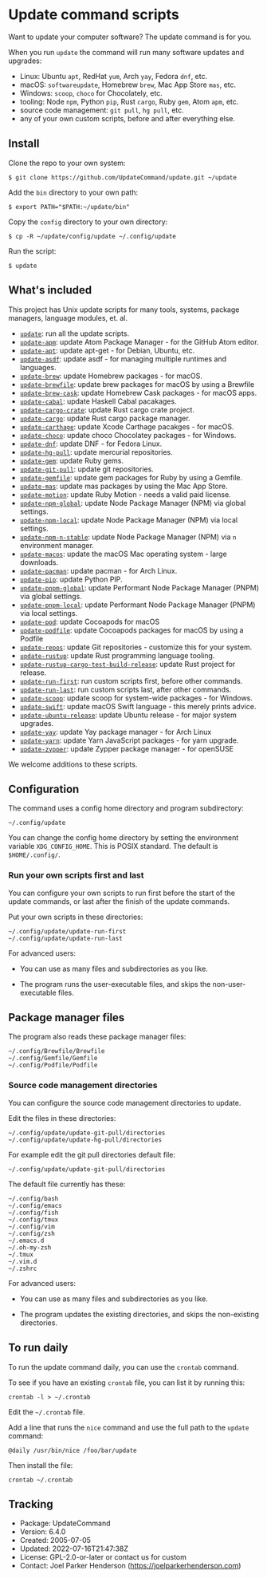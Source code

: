 # Update command scripts

Want to update your computer software? The update command is for you.

When you run `update` the command will run many software updates and upgrades:

  * Linux: Ubuntu `apt`, RedHat `yum`, Arch `yay`, Fedora `dnf`, etc.
  * macOS: `softwareupdate`, Homebrew `brew`, Mac App Store `mas`, etc.
  * Windows: `scoop`, `choco` for Chocolately, etc.
  * tooling: Node `npm`, Python `pip`, Rust `cargo`, Ruby `gem`, Atom `apm`, etc.
  * source code management: `git pull`, `hg pull`, etc.
  * any of your own custom scripts, before and after everything else.


## Install

Clone the repo to your own system:

    $ git clone https://github.com/UpdateCommand/update.git ~/update

Add the `bin` directory to your own path:

    $ export PATH="$PATH:~/update/bin"

Copy the `config` directory to your own directory:

    $ cp -R ~/update/config/update ~/.config/update

Run the script:

    $ update


## What's included

This project has Unix update scripts for many tools,
systems, package managers, language modules, et. al.

 * [`update`](bin/update): run all the update scripts.
 * [`update-apm`](bin/update-apm): update Atom Package Manager - for the GitHub Atom editor.
 * [`update-apt`](bin/update-apt): update apt-get - for Debian, Ubuntu, etc.
 * [`update-asdf`](bin/update-apm): update asdf - for managing multiple runtimes and languages.
 * [`update-brew`](bin/update-brew): update Homebrew packages - for macOS.
 * [`update-brewfile`](bin/update-brewfile): update brew packages for macOS by using a Brewfile
 * [`update-brew-cask`](bin/update-brew-cask): update Homebrew Cask packages - for macOS apps.
 * [`update-cabal`](bin/update-cabal): update Haskell Cabal pacakages.
 * [`update-cargo-crate`](bin/update-cargo-crate): update Rust cargo crate project.
 * [`update-cargo`](bin/update-cargo): update Rust cargo package manager.
 * [`update-carthage`](bin/update-carthane): update Xcode Carthage pacakges - for macOS.
 * [`update-choco`](bin/update-choco): update choco Chocolatey packages - for Windows.
 * [`update-dnf`](bin/update-dnf): update DNF - for Fedora Linux.
 * [`update-hg-pull`](bin/update-hg-pull): update mercurial repositories.
 * [`update-gem`](bin/update-gem): update Ruby gems.
 * [`update-git-pull`](bin/update-git-pull): update git repositories.
 * [`update-gemfile`](bin/update-gemfile): update gem packages for Ruby by using a Gemfile.
 * [`update-mas`](bin/update-mas): update mas packages by using the Mac App Store.
 * [`update-motion`](bin/update-motion): update Ruby Motion - needs a valid paid license.
 * [`update-npm-global`](bin/update-npm-global): update Node Package Manager (NPM) via global settings.
 * [`update-npm-local`](bin/update-npm-global): update Node Package Manager (NPM) via local settings.
 * [`update-npm-n-stable`](bin/update-npm-global): update Node Package Manager (NPM) via `n` environment manager.
 * [`update-macos`](bin/update-macos): update the macOS Mac operating system - large downloads.
 * [`update-pacman`](bin/update-pacman): update pacman - for Arch Linux.
 * [`update-pip`](bin/update-pip): update Python PIP.
 * [`update-pnpm-global`](bin/update-pnpm-global): update Performant Node Package Manager (PNPM) via global settings.
 * [`update-pnpm-local`](bin/update-pnpm-global): update Performant Node Package Manager (PNPM) via local settings.
 * [`update-pod`](bin/update-pod): update Cocoapods for macOS
 * [`update-podfile`](bin/update-podfile): update Cocoapods packages for macOS by using a Podfile
 * [`update-repos`](bin/update-repos): update Git repositories - customize this for your system.
 * [`update-rustup`](bin/update-rustup): update Rust programming language tooling.
 * [`update-rustup-cargo-test-build-release`](bin/update-rustup-rustup-cargo-test-build-release): update Rust project for release.
 * [`update-run-first`](bin/update-run-first): run custom scripts first, before other commands.
 * [`update-run-last`](bin/update-run-last): run custom scripts last, after other commands.
 * [`update-scoop`](bin/update-scoop): update scoop for system-wide packages - for Windows.
 * [`update-swift`](bin/update-swift): update macOS Swift language - this merely prints advice.
 * [`update-ubuntu-release`](bin/update-ubuntu-release): update Ubuntu release - for major system upgrades.
 * [`update-yay`](bin/update-yay): update Yay package manager - for Arch Linux
 * [`update-yarn`](bin/update-yarn): update Yarn JavaScript packages - for yarn upgrade.
 * [`update-zypper`](bin/update-zypper): update Zypper package manager - for openSUSE

We welcome additions to these scripts.


## Configuration

The command uses a config home directory and program subdirectory:

    ~/.config/update

You can change the config home directory by setting the environment variable `XDG_CONFIG_HOME`. This is POSIX standard. The default is `$HOME/.config/`.


### Run your own scripts first and last

You can configure your own scripts to run first before the start of the update commands, or last after the finish of the update commands.

Put your own scripts in these directories:

    ~/.config/update/update-run-first
    ~/.config/update/update-run-last

For advanced users:

  * You can use as many files and subdirectories as you like.

  * The program runs the user-executable files, and skips the non-user-executable files.


## Package manager files

The program also reads these package manager files:

    ~/.config/Brewfile/Brewfile
    ~/.config/Gemfile/Gemfile
    ~/.config/Podfile/Podfile


### Source code management directories

You can configure the source code management directories to update.

Edit the files in these directories:

    ~/.config/update/update-git-pull/directories
    ~/.config/update/update-hg-pull/directories

For example edit the git pull directories default file:

    ~/.config/update/update-git-pull/directories

The default file currently has these:

    ~/.config/bash
    ~/.config/emacs
    ~/.config/fish
    ~/.config/tmux
    ~/.config/vim
    ~/.config/zsh
    ~/.emacs.d
    ~/.oh-my-zsh
    ~/.tmux
    ~/.vim.d
    ~/.zshrc

For advanced users:

  * You can use as many files and subdirectories as you like.

  * The program updates the existing directories, and skips the non-existing directories.


## To run daily

To run the update command daily, you can use the `crontab` command.

To see if you have an existing `crontab` file, you can list it by running this:

    crontab -l > ~/.crontab

Edit the `~/.crontab` file.

Add a line that runs the `nice` command and use the full path to the `update` command:

    @daily /usr/bin/nice /foo/bar/update

Then install the file:

    crontab ~/.crontab


## Tracking

  * Package: UpdateCommand
  * Version: 6.4.0
  * Created: 2005-07-05
  * Updated: 2022-07-16T21:47:38Z
  * License: GPL-2.0-or-later or contact us for custom
  * Contact: Joel Parker Henderson (https://joelparkerhenderson.com)
